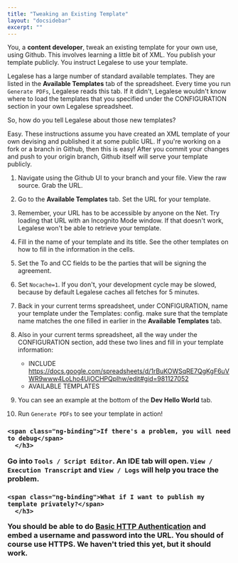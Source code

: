 ```yaml
---
title: "Tweaking an Existing Template"
layout: "docsidebar"
excerpt: ""
---
```

You, a **content developer**, tweak an existing template for your own use, using Github. This involves learning a little bit of XML. You publish your template publicly. You instruct Legalese to use your template.

Legalese has a large number of standard available templates. They are listed in the **Available Templates** tab of the spreadsheet. Every time you run `Generate PDFs`, Legalese reads this tab. If it didn't, Legalese wouldn't know where to load the templates that you specified under the CONFIGURATION section in your own Legalese spreadsheet.

So, how do you tell Legalese about those new templates?

Easy. These instructions assume you have created an XML template of your own devising and published it at some public URL. If you're working on a fork or a branch in Github, then this is easy! After you commit your changes and push to your origin branch, Github itself will serve your template publicly. 

1. Navigate using the Github UI to your branch and your file. View the raw source. Grab the URL.

2. Go to the **Available Templates** tab. Set the URL for your template.

3. Remember, your URL has to be accessible by anyone on the Net. Try loading that URL with an Incognito Mode window. If that doesn't work, Legalese won't be able to retrieve your template.

4. Fill in the name of your template and its title. See the other templates on how to fill in the information in the cells.

5. Set the To and CC fields to be the parties that will be signing the agreement.

6. Set `Nocache=1`. If you don't, your development cycle may be slowed, because by default Legalese caches all fetches for 5 minutes.

7. Back in your current terms spreadsheet, under CONFIGURATION, name your template under the Templates: config. make sure that the template name matches the one filled in earlier in the **Available Templates** tab.

8. Also in your current terms spreadsheet, all the way under the CONFIGURATION section, add these two lines and fill in your template information:
    * INCLUDE https://docs.google.com/spreadsheets/d/1rBuKOWSqRE7QgKgF6uVWR9www4LoLho4UjOCHPQplhw/edit#gid=981127052
    * AVAILABLE TEMPLATES

9. You can see an example at the bottom of the **Dev Hello World** tab.

10. Run `Generate PDFs` to see your template in action!

<div class="block-callout block-show-callout  type-warning block-show-callout  type-warning ng-valid" type="section.type" ng-model="section.data">
  <h3>
      <i class="fa fa-info-circle " title="Info"></i>
          <i class="fa fa-exclamation-circle on" title="Warning"></i>
	      <i class="fa fa-exclamation-triangle " title="Danger"></i>
	          <i class="fa fa-check-square " title="Success"></i>

    <span class="ng-binding">If there's a problem, you will need to debug</span>
      </h3>

  <div marked="data.body" class="ng-isolate-scope"><p>Go into <code>Tools / Script Editor</code>. An IDE tab will open. <code>View / Execution Transcript</code> and <code>View / Logs</code> will help you trace the problem.</p>
  </div>
  </div>

<div class="block-callout block-show-callout  type-info block-show-callout  type-info ng-valid" type="section.type" ng-model="section.data">
  <h3>
      <i class="fa fa-info-circle on" title="Info"></i>
          <i class="fa fa-exclamation-circle " title="Warning"></i>
	      <i class="fa fa-exclamation-triangle " title="Danger"></i>
	          <i class="fa fa-check-square " title="Success"></i>

    <span class="ng-binding">What if I want to publish my template privately?</span>
      </h3>

  <div marked="data.body" class="ng-isolate-scope"><p>You should be able to do <a href="https://en.wikipedia.org/wiki/Basic_access_authentication">Basic HTTP Authentication</a> and embed a username and password into the URL. You should of course use HTTPS. We haven't tried this yet, but it should work.</p>
  </div>
  </div>